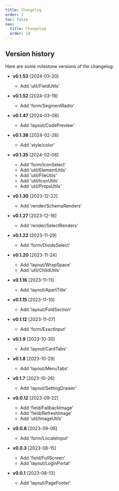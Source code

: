 ```yaml
---
title: Changelog
order: 1
toc: false
nav:
  title: Changelog
  order: 10
---
```


## Version history

Here are some milestone versions of the changelog:

  - **v0.1.53** [2024-03-20]
    - Add 'util/FieldUtils'

  - **v0.1.52** [2024-03-19]
    - Add 'form/SegmentRadio'

  - **v0.1.47** [2024-03-08]
    - Add 'layout/CodePreview'

  - **v0.1.38** [2024-02-28]
    - Add 'style/color'

  - **v0.1.35** [2024-02-06]
    - Add 'form/IconSelect'
    - Add 'util/ElementUtils'
    - Add 'util/FileUtils'
    - Add 'util/IconUtils'
    - Add 'util/PropsUtils'

  - **v0.1.30** [2023-12-22]
    - Add 'render/SchemaRenders'

  - **v0.1.27** [2023-12-16]
    - Add 'render/SelectRenders'

  - **v0.1.22** [2023-11-29]
    - Add 'form/DivideSelect'

  - **v0.1.20** [2023-11-24]
    - Add 'layout/WrapSpace'
    - Add 'util/ChildUtils'

  - **v0.1.16** [2023-11-11]
    - Add 'layout/ApartTitle'

  - **v0.1.15** [2023-11-10]
    - Add 'layout/FoldSection'

  - **v0.1.12** [2023-11-07]
    - Add 'form/ExactInput'

  - **v0.1.9** [2023-10-30]
    - Add 'layout/CardTabs'

  - **v0.1.8** [2023-10-29]
    - Add 'layout/MenuTabs'

  - **v0.1.7** [2023-10-26]
    - Add 'layout/SettingDrawer'

  - **v0.0.12** [2023-09-22]
    - Add 'field/FallbackImage'
    - Add 'field/RefreshImage'
    - Add 'util/ImageUtils'

  - **v0.0.8** [2023-09-06]
    - Add 'form/LocaleInput'

  - **v0.0.3** [2023-08-15]
    - Add 'field/FullScreen'
    - Add 'layout/LoginPortal'

  - **v0.0.1** [2023-08-13]
    - Add 'layout/PageFooter'

